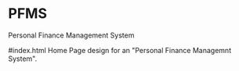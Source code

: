 # PFMS
Personal Finance Management System 

#index.html
Home Page design for an "Personal Finance Managemnt System".
